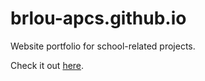 # brlou-apcs.github.io

Website portfolio for school-related projects.

Check it out [here](https://www.brlou-apcs.github.io).
